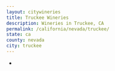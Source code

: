 ```yaml
---
layout: citywineries
title: Truckee Wineries
description: Wineries in Truckee, CA
permalink: /california/nevada/truckee/
state: ca
county: nevada
city: truckee
---
```

-
